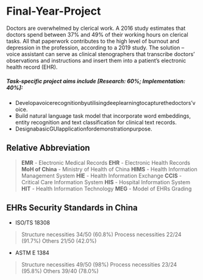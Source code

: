 # Final-Year-Project
Doctors are overwhelmed by clerical work. A 2016 study estimates that doctors spend between 37% and 49% of their working hours on clerical tasks. All that paperwork contributes to the high level of burnout and depression in the profession, according to a 2019 study. The solution – voice assistant can serve as clinical stenographers that transcribe doctors’ observations and instructions and insert them into a patient’s electronic health record (EHR).

##### Task-specific project aims include [Research: 60%; Implementation: 40%]:
*  Developavoicerecognitionbyutilisingdeeplearningtocapturethedoctors’voice.
* Build natural language task model that incorporate word embeddings, entity recognition and text classification for clinical text records.
* DesignabasicGUIapplicationfordemonstrationpurpose.

## Relative Abbreviation
> **EMR** - Electronic Medical Records 
> **EHR** - Electronic Health Records 
> **MoH of China** - Ministry of Health of China 
> **HIMS** - Health Information Management System 
> **HIE** - Health Information Exchange 
> **CCIS** - Critical Care Information System 
> **HIS** - Hospital Information System 
> **HIT** - Health Information Technology 
> **MEG** - Model of EHRs Grading 

## EHRs Security Standards in China
* ISO/TS 18308
> Structure necessities 34/50 (60.8%) 
> Process necessities 22/24 (91.7%) 
> Others 21/50 (42.0%) 
* ASTM E 1384
> Structure necessities 49/50 (98%) 
> Process necessities 23/24 (95.8%) 
> Others 39/40 (78.0%) 


